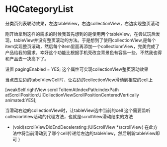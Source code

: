 # HQCategoryList
分类页列表联动效果，左边tableView，右边collectionView，右边实现整页滚动


刚开始拿到这样的需求的时候我首先想到的是使用两个tableView，在尝试玩后发现，tableView并没有整页滚动的方法。于是想到了使用collectionView,是每个item实现整页滚动，然后每个item里面再添加一个collectionnView，完美完成了产品给我的需求。幸好这个功能比根据手机壳改变背景色有容易一些，不然我也得和产品去一决高下了。

设置  pagingEnabled = YES; 这个属性可实现collectionView整页滚动效果


当点击左边的tabelViewCell时，让右边的collectionView滑动到相应的cell上

[weakSelf.rightView scrollToItemAtIndexPath:indexPath atScrollPosition:UICollectionViewScrollPositionCenteredVertically animated:YES];

当滑动右边的collectionView时，让tableView选中当前的cell
这个需要监听collecionView活动的代理方法，也就是scrollView滑动结束的方法
- (void)scrollViewDidEndDecelerating:(UIScrollView *)scrollView{
    在此方法中将当前滑动到了哪个cell传递给左边的tableView，然后刷新tableView即可
}

